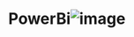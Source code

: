 # PowerBi![image](https://github.com/Amankumar279/PowerBi/assets/130141463/feebad86-f184-4fd6-a42f-45015cb1d8f4)
